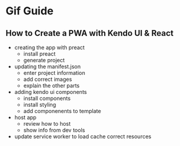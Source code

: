 # Gif Guide
## How to Create a PWA with Kendo UI &amp; React

- creating the app with preact
  - install preact
  - generate project
- updating the manifest.json
  - enter project information
  - add correct images
  - explain the other parts
- adding kendo ui components
  - install components
  - install styling
  - add componenents to template
- host app
  - review how to host
  - show info from dev tools
- update service worker to load cache correct resources
  
